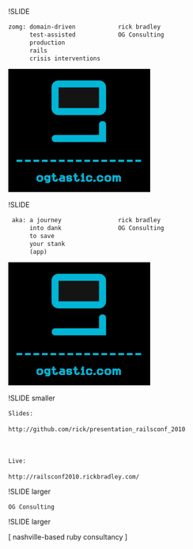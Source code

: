 !SLIDE

    zomg: domain-driven            rick bradley
          test-assisted            OG Consulting
          production 
          rails 
          crisis interventions



<img src="og_logo.png" id="opening_logo">

!SLIDE
     
     
                                    
     aka: a journey                rick bradley
          into dank                OG Consulting
          to save 
          your stank       
          (app)                      
                                
                                
                                        
                              


<img src="og_logo.png" id="opening_logo">

!SLIDE smaller

    Slides:

    http://github.com/rick/presentation_railsconf_2010



    Live:

    http://railsconf2010.rickbradley.com/


!SLIDE  larger

    OG Consulting

!SLIDE  larger

[ nashville-based ruby consultancy ]
